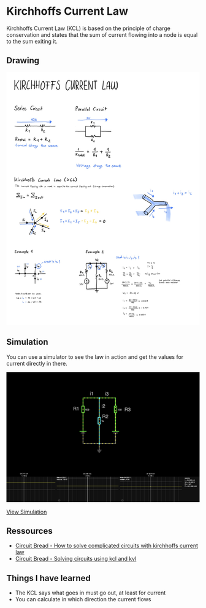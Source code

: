 # Kirchhoffs Current Law

Kirchhoffs Current Law (KCL) is based on the principle of charge conservation and states that the sum of current flowing into a node is equal to the sum exiting it.

## Drawing

![Graphic showing kirchhoffs current law](30-kirchhoffs-current-law-241117.jpg)

## Simulation
You can use a simulator to see the law in action and get the values for current directly in there.

![Simulation of a circuit](30-circuit-simulation-241117.png)

[View Simulation](https://www.falstad.com/circuit/circuitjs.html?ctz=CQAgjCAMB0l3BWcMBMcUHYMGZIA4UA2ATmIxAUgoqoQFMBaMMAKADcQAWbFLvK7r2yE8UMZyq4xVGAhYAnLjxDDRgkCgSExYOCwDuS3pu0IwxrVAMVzGywmIXtkBRUd3T71Tsrs3vTn5-FRFpLio0MNlXMycbAKCqXT1DdUDaW3SrQ1i+WncslwBzeLzS3JkWAA8VPGwVMHJOMHqeAQ1OEAAlVhrCYRUUCEIRwc7OlE6u7GqKIhUEJEXtbAQ1Du6UWc5RyfrAiZ2uDYBLXrnWyE6EZpVIJtOtmpuIzmu1jofJkBOZgHtwCBCJ0BJBSMgoNAIBFAf9jsDxGDiNQYBAIAEVCwAdoEaDwRJIeiNEDMUA)

## Ressources
- [Circuit Bread - How to solve complicated circuits with kirchhoffs current law](https://www.circuitbread.com/tutorials/how-to-solve-complicated-circuits-with-kirchhoffs-current-law-kcl)
- [Circuit Bread - Solving circuits using kcl and kvl](https://www.circuitbread.com/tutorials/solving-circuits-using-kcl-and-kvl-dc-circuits)

## Things I have learned
- The KCL says what goes in must go out, at least for current
- You can calculate in which direction the current flows